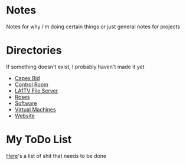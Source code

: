 # Notes
Notes for why i'm doing certain things or just general notes for projects

# Directories
If something doesn't exist, I probably haven't made it yet

- [Capex Bid](./Capex-Bid/Readme.md)
- [Control Room](./Control-Room/Readme.md)
- [LA1TV File Server](./LA1TV-File-Server/Readme.md)
- [Roses](./Roses/Readme.md)
- [Software](./Software/Readme.md)
- [Virtual Machines](./Virtual-Machines/Readme.md)
- [Website](./Website/Readme.md)

# My ToDo List
[Here](./ToDo.md)'s a list of shit that needs to be done